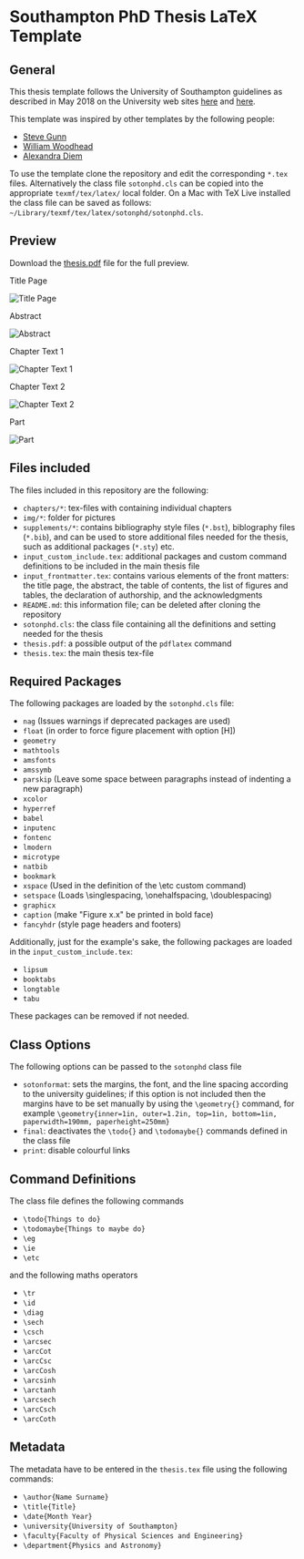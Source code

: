 # Southampton PhD Thesis LaTeX Template

## General
This thesis template follows the University of Southampton guidelines as described in May 2018 on the University web sites [here](https://www.southampton.ac.uk/quality/pgr/research_degree_candidature/completion.page) and [here](https://library.soton.ac.uk/thesis/templates).

This template was inspired by other templates by the following people:
* [Steve Gunn](https://www.overleaf.com/latex/templates/university-of-southampton-thesis-template/wdnqpnjwspqp)
* [William Woodhead](https://github.com/lux01/soton-thesis)
* [Alexandra Diem](https://github.com/akdiem/phd_thesis_template)

To use the template clone the repository and edit the corresponding `*.tex` files. Alternatively the class file `sotonphd.cls` can be copied into the appropriate `texmf/tex/latex/` local folder. On a Mac with TeX Live installed the class file can be saved as follows: `~/Library/texmf/tex/latex/sotonphd/sotonphd.cls`.

## Preview
Download the [thesis.pdf](thesis.pdf) file for the full preview.

Title Page

![Title Page](img/title_page.png)

Abstract

![Abstract](img/abstract.png)

Chapter Text 1

![Chapter Text 1](img/chapter_1.png)

Chapter Text 2

![Chapter Text 2](img/chapter_2.png)

Part

![Part](img/part.png)

## Files included
The files included in this repository are the following:
* `chapters/*`: tex-files with containing individual chapters
* `img/*`: folder for pictures
* `supplements/*`: contains bibliography style files (`*.bst`), biblography files (`*.bib`), and can be used to store additional files needed for the thesis, such as additional packages (`*.sty`) etc.
* `input_custom_include.tex`: additional packages and custom command definitions to be included in the main thesis file
*  `input_frontmatter.tex`: contains various elements of the front matters: the title page, the abstract, the table of contents, the list of figures and tables, the declaration of authorship, and the acknowledgments
* `README.md`: this information file; can be deleted after cloning the repository
* `sotonphd.cls`: the class file containing all the definitions and setting needed for the thesis
* `thesis.pdf`: a possible output of the `pdflatex` command
* `thesis.tex`: the main thesis tex-file

## Required Packages
The following packages are loaded by the `sotonphd.cls` file:
* `nag` (Issues warnings if deprecated packages are used)
* `float`  (in order to force figure placement with option [H])
* `geometry`
* `mathtools`
* `amsfonts`
* `amssymb`
* `parskip` (Leave some space between paragraphs instead of indenting a new paragraph)
* `xcolor`
* `hyperref`
* `babel`
* `inputenc`
* `fontenc`
* `lmodern`
* `microtype`
* `natbib`
* `bookmark`
* `xspace` (Used in the definition of the \\etc custom command)
* `setspace` (Loads \\singlespacing, \\onehalfspacing, \\doublespacing)
* `graphicx`
* `caption` (make "Figure x.x" be printed in bold face)
* `fancyhdr` (style page headers and footers)

Additionally, just for the example's sake, the following packages are loaded in the `input_custom_include.tex`:
* `lipsum`
* `booktabs`
* `longtable`
* `tabu`

These packages can be removed if not needed.

## Class Options
The following options can be passed to the `sotonphd` class file
* `sotonformat`: sets the margins, the font, and the line spacing according to the university guidelines; if this option is not included then the margins have to be set manually by using the `\geometry{}` command, for example `\geometry{inner=1in, outer=1.2in, top=1in, bottom=1in, paperwidth=190mm, paperheight=250mm}`
* `final`: deactivates the `\todo{}` and `\todomaybe{}` commands defined in the class file
* `print`: disable colourful links

## Command Definitions
The class file defines the following commands
* `\todo{Things to do}`
* `\todomaybe{Things to maybe do}`
* `\eg`
* `\ie`
* `\etc`

and the following maths operators
* `\tr`
* `\id`
* `\diag`
* `\sech`
* `\csch`
* `\arcsec`
* `\arcCot`
* `\arcCsc`
* `\arcCosh`
* `\arcsinh`
* `\arctanh`
* `\arcsech`
* `\arcCsch`
* `\arcCoth`

## Metadata
The metadata have to be entered in the `thesis.tex` file using the following commands:
* `\author{Name Surname}`
* `\title{Title}`
* `\date{Month Year}`
* `\university{University of Southampton}`
* `\faculty{Faculty of Physical Sciences and Engineering}`
* `\department{Physics and Astronomy}`
